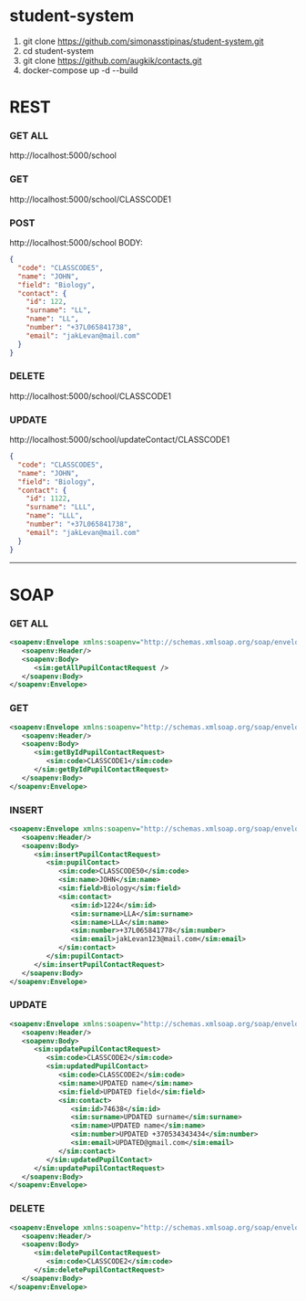 # student-system
1. git clone https://github.com/simonasstipinas/student-system.git
2. cd student-system
3. git clone https://github.com/augkik/contacts.git
4. docker-compose up -d --build

# REST

### GET ALL
http://localhost:5000/school
### GET
http://localhost:5000/school/CLASSCODE1
### POST
http://localhost:5000/school
BODY:
```json
{
  "code": "CLASSCODE5",
  "name": "JOHN",
  "field": "Biology",
  "contact": {
    "id": 122,
    "surname": "LL",
    "name": "LL",
    "number": "+37L065841738",
    "email": "jakLevan@mail.com"
  }
}
```

### DELETE
http://localhost:5000/school/CLASSCODE1

### UPDATE 
http://localhost:5000/school/updateContact/CLASSCODE1
```json
{
  "code": "CLASSCODE5",
  "name": "JOHN",
  "field": "Biology",
  "contact": {
    "id": 1122,
    "surname": "LLL",
    "name": "LLL",
    "number": "+37L065841738",
    "email": "jakLevan@mail.com"
  }
}
```
___
# SOAP

### GET ALL
```xml
<soapenv:Envelope xmlns:soapenv="http://schemas.xmlsoap.org/soap/envelope/" xmlns:sim="http://simonas.stipinas.lt">
   <soapenv:Header/>
   <soapenv:Body>
      <sim:getAllPupilContactRequest />
   </soapenv:Body>
</soapenv:Envelope>
```

### GET
```xml
<soapenv:Envelope xmlns:soapenv="http://schemas.xmlsoap.org/soap/envelope/" xmlns:sim="http://simonas.stipinas.lt">
   <soapenv:Header/>
   <soapenv:Body>
      <sim:getByIdPupilContactRequest>
         <sim:code>CLASSCODE1</sim:code>
      </sim:getByIdPupilContactRequest>
   </soapenv:Body>
</soapenv:Envelope>
```

### INSERT
```xml
<soapenv:Envelope xmlns:soapenv="http://schemas.xmlsoap.org/soap/envelope/" xmlns:sim="http://simonas.stipinas.lt">
   <soapenv:Header/>
   <soapenv:Body>
      <sim:insertPupilContactRequest>
         <sim:pupilContact>
            <sim:code>CLASSCODE50</sim:code>
            <sim:name>JOHN</sim:name>
            <sim:field>Biology</sim:field>
            <sim:contact>
               <sim:id>1224</sim:id>
               <sim:surname>LLA</sim:surname>
               <sim:name>LLA</sim:name>
               <sim:number>+37L065841778</sim:number>
               <sim:email>jakLevan123@mail.com</sim:email>
            </sim:contact>
         </sim:pupilContact>
      </sim:insertPupilContactRequest>
   </soapenv:Body>
</soapenv:Envelope>
```

### UPDATE
```xml
<soapenv:Envelope xmlns:soapenv="http://schemas.xmlsoap.org/soap/envelope/" xmlns:sim="http://simonas.stipinas.lt">
   <soapenv:Header/>
   <soapenv:Body>
      <sim:updatePupilContactRequest>
         <sim:code>CLASSCODE2</sim:code>
         <sim:updatedPupilContact>
            <sim:code>CLASSCODE2</sim:code>
            <sim:name>UPDATED name</sim:name>
            <sim:field>UPDATED field</sim:field>
            <sim:contact>
               <sim:id>74638</sim:id>
               <sim:surname>UPDATED surname</sim:surname>
               <sim:name>UPDATED name</sim:name>
               <sim:number>UPDATED +370534343434</sim:number>
               <sim:email>UPDATED@gmail.com</sim:email>
            </sim:contact>
         </sim:updatedPupilContact>
      </sim:updatePupilContactRequest>
   </soapenv:Body>
</soapenv:Envelope>
```

### DELETE
```xml
<soapenv:Envelope xmlns:soapenv="http://schemas.xmlsoap.org/soap/envelope/" xmlns:sim="http://simonas.stipinas.lt">
   <soapenv:Header/>
   <soapenv:Body>
      <sim:deletePupilContactRequest>
         <sim:code>CLASSCODE2</sim:code>
      </sim:deletePupilContactRequest>
   </soapenv:Body>
</soapenv:Envelope>
```